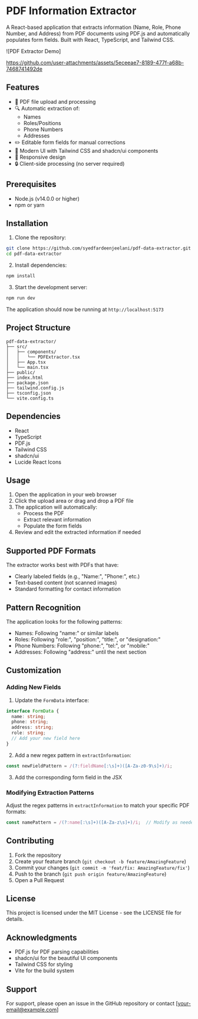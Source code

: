 # PDF Information Extractor

A React-based application that extracts information (Name, Role, Phone Number, and Address) from PDF documents using PDF.js and automatically populates form fields. Built with React, TypeScript, and Tailwind CSS.

![PDF Extractor Demo]   

https://github.com/user-attachments/assets/5eceeae7-8189-477f-a68b-7468741492de


## Features

- 📄 PDF file upload and processing
- 🔍 Automatic extraction of:
  - Names
  - Roles/Positions
  - Phone Numbers
  - Addresses
- ✏️ Editable form fields for manual corrections
- 💅 Modern UI with Tailwind CSS and shadcn/ui components
- 📱 Responsive design
- 🔒 Client-side processing (no server required)

## Prerequisites

- Node.js (v14.0.0 or higher)
- npm or yarn

## Installation

1. Clone the repository:
```bash
git clone https://github.com/syedfardeenjeelani/pdf-data-extractor.git
cd pdf-data-extractor
```

2. Install dependencies:
```bash
npm install
```

3. Start the development server:
```bash
npm run dev
```

The application should now be running at `http://localhost:5173`

## Project Structure

```
pdf-data-extractor/
├── src/
│   ├── components/
│   │   └── PDFExtractor.tsx
│   ├── App.tsx
│   └── main.tsx
├── public/
├── index.html
├── package.json
├── tailwind.config.js
├── tsconfig.json
└── vite.config.ts
```

## Dependencies

- React
- TypeScript
- PDF.js
- Tailwind CSS
- shadcn/ui
- Lucide React Icons

## Usage

1. Open the application in your web browser
2. Click the upload area or drag and drop a PDF file
3. The application will automatically:
   - Process the PDF
   - Extract relevant information
   - Populate the form fields
4. Review and edit the extracted information if needed

## Supported PDF Formats

The extractor works best with PDFs that have:
- Clearly labeled fields (e.g., "Name:", "Phone:", etc.)
- Text-based content (not scanned images)
- Standard formatting for contact information

## Pattern Recognition

The application looks for the following patterns:
- Names: Following "name:" or similar labels
- Roles: Following "role:", "position:", "title:", or "designation:"
- Phone Numbers: Following "phone:", "tel:", or "mobile:"
- Addresses: Following "address:" until the next section

## Customization

### Adding New Fields

1. Update the `FormData` interface:
```typescript
interface FormData {
  name: string;
  phone: string;
  address: string;
  role: string;
  // Add your new field here
}
```

2. Add a new regex pattern in `extractInformation`:
```typescript
const newFieldPattern = /(?:fieldName[:\s]+)([A-Za-z0-9\s]+)/i;
```

3. Add the corresponding form field in the JSX

### Modifying Extraction Patterns

Adjust the regex patterns in `extractInformation` to match your specific PDF formats:
```typescript
const namePattern = /(?:name[:\s]+)([A-Za-z\s]+)/i;  // Modify as needed
```

## Contributing

1. Fork the repository
2. Create your feature branch (`git checkout -b feature/AmazingFeature`)
3. Commit your changes (`git commit -m 'feat/fix: AmazingFeature/fix'`)
4. Push to the branch (`git push origin feature/AmazingFeature`)
5. Open a Pull Request

## License

This project is licensed under the MIT License - see the LICENSE file for details.

## Acknowledgments

- PDF.js for PDF parsing capabilities
- shadcn/ui for the beautiful UI components
- Tailwind CSS for styling
- Vite for the build system

## Support

For support, please open an issue in the GitHub repository or contact [your-email@example.com]
